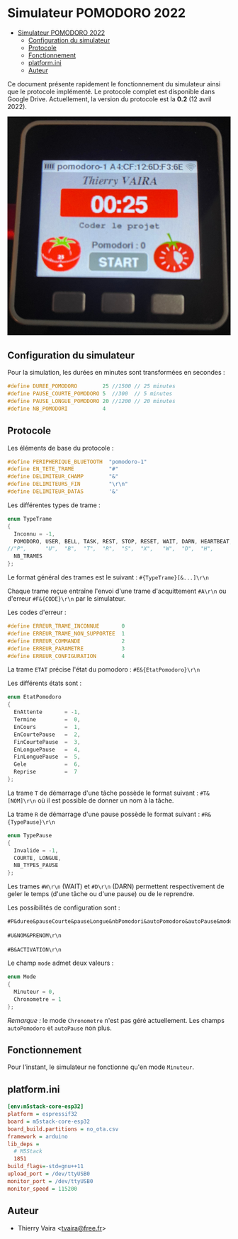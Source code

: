 # Simulateur POMODORO 2022

- [Simulateur POMODORO 2022](#simulateur-pomodoro-2022)
  - [Configuration du simulateur](#configuration-du-simulateur)
  - [Protocole](#protocole)
  - [Fonctionnement](#fonctionnement)
  - [platform.ini](#platformini)
  - [Auteur](#auteur)

Ce document présente rapidement le fonctionnement du simulateur ainsi que le protocole implémenté. Le protocole complet est disponible dans Google Drive. Actuellement, la version du protocole est la **0.2** (12 avril 2022).

![](./simulateur-pomodoro.jpg)

## Configuration du simulateur

Pour la simulation, les durées en minutes sont transformées en secondes :

```cpp
#define DUREE_POMODORO        25 //1500 // 25 minutes
#define PAUSE_COURTE_POMODORO 5  //300  // 5 minutes
#define PAUSE_LONGUE_POMODORO 20 //1200 // 20 minutes
#define NB_POMODORI           4
```

## Protocole

Les éléments de base du protocole :

```cpp
#define PERIPHERIQUE_BLUETOOTH  "pomodoro-1"
#define EN_TETE_TRAME           "#"
#define DELIMITEUR_CHAMP        "&"
#define DELIMITEURS_FIN         "\r\n"
#define DELIMITEUR_DATAS        '&'
```

Les différentes types de trame :

```cpp
enum TypeTrame
{
  Inconnu = -1,
  POMODORO, USER, BELL, TASK, REST, STOP, RESET, WAIT, DARN, HEARTBEAT, STATE, ERROR, ACK,
//"P",      "U",  "B",  "T",  "R",  "S",  "X",   "W",  "D",  "H",       "E",   "F",   "A"
  NB_TRAMES
};
```

Le format général des trames est le suivant : `#{TypeTrame}[&...]\r\n`

Chaque trame reçue entraîne l'envoi d'une trame d'acquittement `#A\r\n` ou d'erreur `#F&{CODE}\r\n` par le simulateur.

Les codes d'erreur :

```cpp
#define ERREUR_TRAME_INCONNUE       0
#define ERREUR_TRAME_NON_SUPPORTEE  1
#define ERREUR_COMMANDE             2
#define ERREUR_PARAMETRE            3
#define ERREUR_CONFIGURATION        4
```

La trame `ETAT` précise l'état du pomodoro : `#E&{EtatPomodoro}\r\n`

Les différents états sont :

```cpp
enum EtatPomodoro
{
  EnAttente       = -1,
  Termine         =  0,
  EnCours         =  1,
  EnCourtePause   =  2,
  FinCourtePause  =  3,
  EnLonguePause   =  4,
  FinLonguePause  =  5,
  Gele            =  6,
  Reprise         =  7
};
```

La trame `T` de démarrage d'une tâche possède le format suivant : `#T&[NOM]\r\n` où il est possible de donner un nom à la tâche.

La trame `R` de démarrage d'une pause possède le format suivant : `#R&{TypePause}\r\n`

```cpp
enum TypePause
{
  Invalide = -1,
  COURTE, LONGUE,
  NB_TYPES_PAUSE
};
```

Les trames `#W\r\n` (WAIT) et `#D\r\n` (DARN) permettent respectivement de geler le temps (d'une tâche ou d'une pause) ou de le reprendre.

Les possibilités de configuration sont :

```
#P&duree&pauseCourte&pauseLongue&nbPomodori&autoPomodoro&autoPause&mode\r\n

#U&NOM&PRENOM\r\n

#B&ACTIVATION\r\n
```

Le champ `mode` admet deux valeurs :

```cpp
enum Mode
{
  Minuteur = 0,
  Chronometre = 1
};
```

_Remarque :_ le mode `Chronometre` n'est pas géré actuellement. Les champs `autoPomodoro` et `autoPause` non plus.

## Fonctionnement

Pour l'instant, le simulateur ne fonctionne qu'en mode `Minuteur`.

## platform.ini

```ini
[env:m5stack-core-esp32]
platform = espressif32
board = m5stack-core-esp32
board_build.partitions = no_ota.csv
framework = arduino
lib_deps =
  # M5Stack
  1851
build_flags=-std=gnu++11
upload_port = /dev/ttyUSB0
monitor_port = /dev/ttyUSB0
monitor_speed = 115200
```

## Auteur

- Thierry Vaira <<tvaira@free.fr>>
